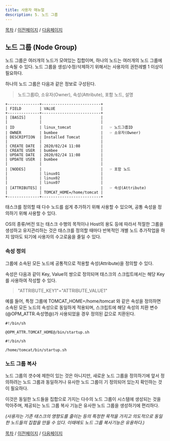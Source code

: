 ```yaml
---
title: 사용자 매뉴얼
description: 5. 노드 그룹
---
```


[목차](UserManual.md) / [이전페이지](UserManual4.md) / [다음페이지](UserManual6.md)

## 노드 그룹 (Node Group)

노드 그룹은 여러개의 노드가 모여있는 집합이며, 하나의 노드는 여러개의 노드 그룹에 소속될 수 있다.
노드 그룹을 생성/수정/삭제하기 위해서는 사용자의 권한레벨 1 이상이 필요하다.

하나의 노드 그룹은 다음과 같은 정보로 구성된다.
> 노드그룹ID, 소유자(Owner), 속성(Attribute), 포함 노드, 설명

```
+--------------+--------------------------+
| FIELD        | VALUE                    |
+--------------+--------------------------+
| [BASIS]      |                          |
|              |                          |
| ID           | linux_tomcat             |   ☞ 노드그룹ID
| OWNER        | bumbee                   |   ☞ 소유자(Owner)
| DESCRIPTION  | Installed Tomcat         |
|              |                          |
| CREATE DATE  | 2020/02/24 11:08         |
| CREATE USER  | bumbee                   |
| UPDATE DATE  | 2020/02/24 11:08         |
| UPDATE USER  | bumbee                   |
|              |                          |
| [NODES]      |                          |   ☞ 포함 노드
|              | linux01                  |
|              | linux02                  |
|              | linux07                  |
| [ATTRIBUTES] |                          |   ☞ 속성(Attribute)
|              | TOMCAT_HOME=/home/tomcat |
+--------------+--------------------------+
```

태스크를 정의할 때 다수 노드를 쉽게 추가하기 위해 사용할 수 있으며, 공통 속성을 정의하기 위해 사용할 수 있다.

OS의 종류/버전 또는 태스크 수행의 목적이나 Host의 용도 등에 따라서 적절한 그룹을 생성하고 유지관리하는 것은 
태스크를 정의할 때마다 반복적인 개별 노드 추가작업을 하지 않아도 되기에 사용자의 수고로움을 줄일 수 있다.

### 속성 정의

그룹에 소속된 모든 노드에 공통적으로 적용할 속성(Attribute)을 정의할 수 있다.

속성은 다음과 같이 Key, Value의 쌍으로 정의되며 태스크의 스크립트에서는 해당 Key를 사용하여 작성할 수 있다.
> "ATTRIBUTE_KEY1"="ATTRIBUTE_VALUE1"

예를 들어, 특정 그룹에 TOMCAT_HOME=/home/tomcat 와 같은 속성을 정의하면 소속된 모든 노드의 속성으로 동일하게 적용되며, 스크립트에 해당 속성의 치환 변수(@OPM_ATTR.속성명@)가 사용되었을 경우 정의된 값으로 치환된다.

```
#!/bin/sh

@OPM_ATTR.TOMCAT_HOME@/bin/startup.sh
```

```
#!/bin/sh

/home/tomcat/bin/startup.sh
```

### 노드 그룹 복사

노드 그룹의 갯수에 제한이 있는 것은 아니지만, 새로운 노드 그룹을 정의하기에 앞서 정의하려는 노드 그룹과 동일하거나 유사한 노드 그룹이 기 정의되어 있는지 확인하는 것이 필요하다.

이것은 동일한 노드들을 집합으로 가지는 다수의 노드 그룹이 시스템에 생성되는 것을 막아주며, 제공되는 노드 그룹 복사 기능은 유사한 노드 그룹을 생성하기에 편리하다. 

*(사용자는 기존 태스크의 영향도를 줄이는 등의 특정한 목적을 가지고 의도적으로 동일한 노드들의 집합을 만들 수 있다. 이때에도 노드 그룹 복사기능은 유용하다.)* 

[목차](UserManual.md) / [이전페이지](UserManual4.md) / [다음페이지](UserManual6.md)